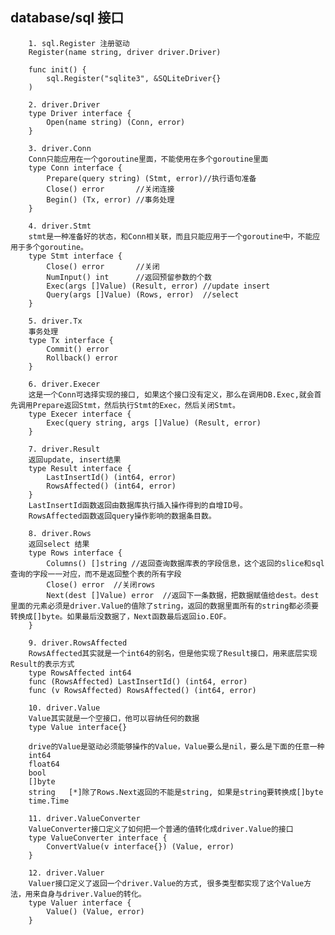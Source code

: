 ## database/sql 接口
		1. sql.Register 注册驱动
		Register(name string, driver driver.Driver)

		func init() {
			sql.Register("sqlite3", &SQLiteDriver{}
		)

		2. driver.Driver
		type Driver interface {
			Open(name string) (Conn, error)
		}

		3. driver.Conn
		Conn只能应用在一个goroutine里面，不能使用在多个goroutine里面
		type Conn interface {
			Prepare(query string) (Stmt, error)//执行语句准备
			Close() error		//关闭连接
			Begin() (Tx, error) //事务处理
		}

		4. driver.Stmt  
		stmt是一种准备好的状态，和Conn相关联，而且只能应用于一个goroutine中，不能应用于多个goroutine。
		type Stmt interface {
			Close() error		//关闭
			NumInput() int		//返回预留参数的个数
			Exec(args []Value) (Result, error) //update insert
			Query(args []Value) (Rows, error)  //select
		}

		5. driver.Tx
		事务处理
		type Tx interface {
			Commit() error
			Rollback() error
		}

		6. driver.Execer
		这是一个Conn可选择实现的接口, 如果这个接口没有定义，那么在调用DB.Exec,就会首先调用Prepare返回Stmt，然后执行Stmt的Exec，然后关闭Stmt。
		type Execer interface {
			Exec(query string, args []Value) (Result, error)
		}

		7. driver.Result
		返回update, insert结果
		type Result interface {
			LastInsertId() (int64, error)
			RowsAffected() (int64, error)
		}
		LastInsertId函数返回由数据库执行插入操作得到的自增ID号。
		RowsAffected函数返回query操作影响的数据条目数。

		8. driver.Rows
		返回select 结果
		type Rows interface {
			Columns() []string //返回查询数据库表的字段信息，这个返回的slice和sql查询的字段一一对应，而不是返回整个表的所有字段
			Close() error  //关闭rows
			Next(dest []Value) error  //返回下一条数据，把数据赋值给dest。dest里面的元素必须是driver.Value的值除了string，返回的数据里面所有的string都必须要转换成[]byte。如果最后没数据了，Next函数最后返回io.EOF。
		}

		9. driver.RowsAffected
		RowsAffected其实就是一个int64的别名，但是他实现了Result接口，用来底层实现Result的表示方式
		type RowsAffected int64
		func (RowsAffected) LastInsertId() (int64, error)
		func (v RowsAffected) RowsAffected() (int64, error)

		10. driver.Value
		Value其实就是一个空接口，他可以容纳任何的数据
		type Value interface{}

		drive的Value是驱动必须能够操作的Value，Value要么是nil，要么是下面的任意一种
		int64
		float64
		bool
		[]byte
		string   [*]除了Rows.Next返回的不能是string, 如果是string要转换成[]byte
		time.Time

		11. driver.ValueConverter
		ValueConverter接口定义了如何把一个普通的值转化成driver.Value的接口
		type ValueConverter interface {
			ConvertValue(v interface{}) (Value, error)
		}

		12. driver.Valuer
		Valuer接口定义了返回一个driver.Value的方式, 很多类型都实现了这个Value方法，用来自身与driver.Value的转化。
		type Valuer interface {
			Value() (Value, error)
		}


